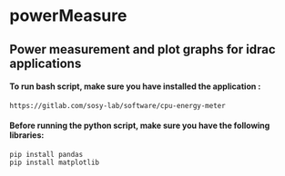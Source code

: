 # powerMeasure
## Power measurement and plot graphs for idrac applications
#### To run bash script, make sure you have installed the application :
```
https://gitlab.com/sosy-lab/software/cpu-energy-meter
```
#### Before running the python script, make sure you have the following libraries:
```
pip install pandas
pip install matplotlib
```
